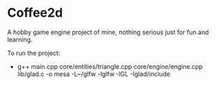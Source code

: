 # Coffee2d

A hobby game engine project of mine, nothing serious just for fun and learning.

To run the project:

- g++ main.cpp core/entities/triangle.cpp core/engine/engine.cpp lib/glad.c -o mesa -L~/glfw -lglfw -lGL -Iglad/include
